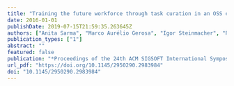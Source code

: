 ```yaml
---
title: "Training the future workforce through task curation in an OSS ecosystem"
date: 2016-01-01
publishDate: 2019-07-15T21:59:35.263645Z
authors: ["Anita Sarma", "Marco Aurélio Gerosa", "Igor Steinmacher", "Rafael Leano"]
publication_types: ["1"]
abstract: ""
featured: false
publication: "*Proceedings of the 24th ACM SIGSOFT International Symposium on Foundations of Software Engineering, FSE 2016, Seattle, WA, USA, November 13-18, 2016*"
url_pdf: "https://doi.org/10.1145/2950290.2983984"
doi: "10.1145/2950290.2983984"
---
```


